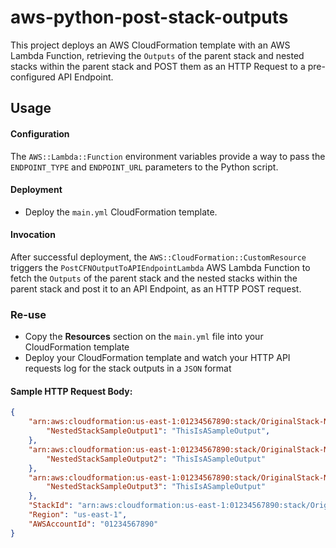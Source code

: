 # aws-python-post-stack-outputs

This project deploys an AWS CloudFormation template with an AWS Lambda Function, retrieving the `Outputs` of the parent stack and nested stacks within the parent stack and POST them as an HTTP Request to a pre-configured API Endpoint.

## Usage

#### Configuration

The `AWS::Lambda::Function` environment variables provide a way to pass the `ENDPOINT_TYPE` and `ENDPOINT_URL` parameters to the Python script.

#### Deployment

- Deploy the `main.yml` CloudFormation template.

#### Invocation

After successful deployment, the `AWS::CloudFormation::CustomResource` triggers the `PostCFNOutputToAPIEndpointLambda` AWS Lambda Function to fetch the `Outputs` of the parent stack and the nested stacks within the parent stack and post it to an API Endpoint, as an HTTP POST request.

### Re-use

- Copy the **Resources** section on the `main.yml` file into your CloudFormation template
- Deploy your CloudFormation template and watch your HTTP API requests log for the stack outputs in a `JSON` format

#### Sample HTTP Request Body:

```json
{
    "arn:aws:cloudformation:us-east-1:01234567890:stack/OriginalStack-NestedStack1-I3JAJ2163PJH/ed19d490-dcad-11ee-ba09-1218a851e869": {
        "NestedStackSampleOutput1": "ThisIsASampleOutput",
    },
    "arn:aws:cloudformation:us-east-1:01234567890:stack/OriginalStack-NestedStack2-W0MIFPUN0NMR/ed323e90-dcad-11ee-a73f-0a5494653c59": {
        "NestedStackSampleOutput2": "ThisIsASampleOutput"
    },
    "arn:aws:cloudformation:us-east-1:01234567890:stack/OriginalStack-NestedStack3-1JM5QKSXZDK19/ecfe5d50-dcad-11ee-aa87-0abb47055c87": {
        "NestedStackSampleOutput3": "ThisIsASampleOutput"
    },
    "StackId": "arn:aws:cloudformation:us-east-1:01234567890:stack/OriginalStack/eb30c940-dcad-11ee-b10c-0a7d03698b25",
    "Region": "us-east-1",
    "AWSAccountId": "01234567890"
}
```
